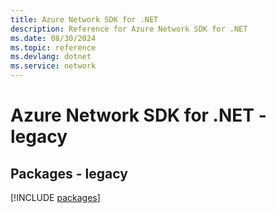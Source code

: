 ```yaml
---
title: Azure Network SDK for .NET
description: Reference for Azure Network SDK for .NET
ms.date: 08/30/2024
ms.topic: reference
ms.devlang: dotnet
ms.service: network
---
```

# Azure Network SDK for .NET - legacy
## Packages - legacy
[!INCLUDE [packages](network-index.md)]